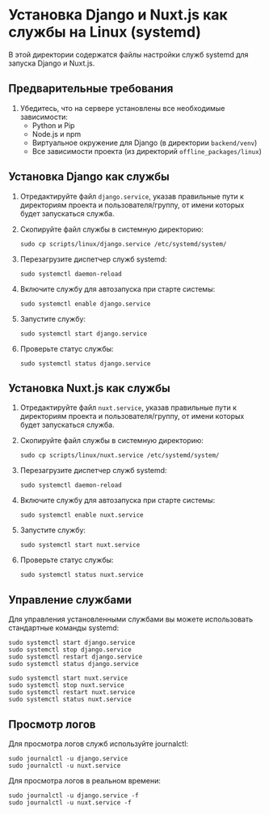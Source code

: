 # Установка Django и Nuxt.js как службы на Linux (systemd)

В этой директории содержатся файлы настройки служб systemd для запуска Django и Nuxt.js.

## Предварительные требования

1. Убедитесь, что на сервере установлены все необходимые зависимости:
   - Python и Pip
   - Node.js и npm
   - Виртуальное окружение для Django (в директории `backend/venv`)
   - Все зависимости проекта (из директорий `offline_packages/linux`)

## Установка Django как службы

1. Отредактируйте файл `django.service`, указав правильные пути к директориям проекта и пользователя/группу, от имени которых будет запускаться служба.

2. Скопируйте файл службы в системную директорию:
   ```
   sudo cp scripts/linux/django.service /etc/systemd/system/
   ```

3. Перезагрузите диспетчер служб systemd:
   ```
   sudo systemctl daemon-reload
   ```

4. Включите службу для автозапуска при старте системы:
   ```
   sudo systemctl enable django.service
   ```

5. Запустите службу:
   ```
   sudo systemctl start django.service
   ```

6. Проверьте статус службы:
   ```
   sudo systemctl status django.service
   ```

## Установка Nuxt.js как службы

1. Отредактируйте файл `nuxt.service`, указав правильные пути к директориям проекта и пользователя/группу, от имени которых будет запускаться служба.

2. Скопируйте файл службы в системную директорию:
   ```
   sudo cp scripts/linux/nuxt.service /etc/systemd/system/
   ```

3. Перезагрузите диспетчер служб systemd:
   ```
   sudo systemctl daemon-reload
   ```

4. Включите службу для автозапуска при старте системы:
   ```
   sudo systemctl enable nuxt.service
   ```

5. Запустите службу:
   ```
   sudo systemctl start nuxt.service
   ```

6. Проверьте статус службы:
   ```
   sudo systemctl status nuxt.service
   ```

## Управление службами

Для управления установленными службами вы можете использовать стандартные команды systemd:

```
sudo systemctl start django.service
sudo systemctl stop django.service
sudo systemctl restart django.service
sudo systemctl status django.service

sudo systemctl start nuxt.service
sudo systemctl stop nuxt.service
sudo systemctl restart nuxt.service
sudo systemctl status nuxt.service
```

## Просмотр логов

Для просмотра логов служб используйте journalctl:

```
sudo journalctl -u django.service
sudo journalctl -u nuxt.service
```

Для просмотра логов в реальном времени:

```
sudo journalctl -u django.service -f
sudo journalctl -u nuxt.service -f
``` 